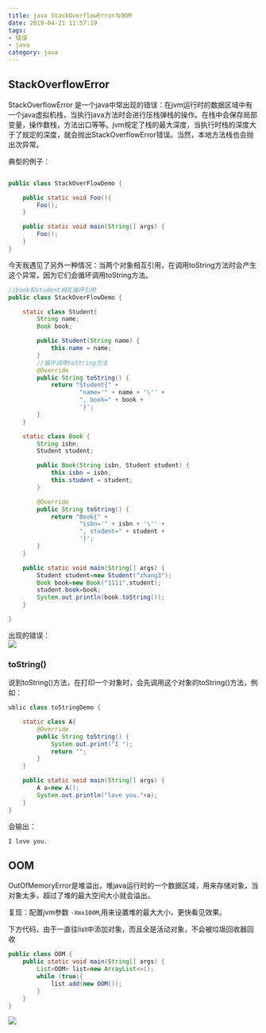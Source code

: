 ```yaml
---
title: java StackOverflowError与OOM
date: 2019-04-21 11:57:19
tags:
- 错误
- java
category: java
---
```


## StackOverflowError
StackOverflowError 是一个java中常出现的错误：在jvm运行时的数据区域中有一个java虚拟机栈，当执行java方法时会进行压栈弹栈的操作。在栈中会保存局部变量，操作数栈，方法出口等等。jvm规定了栈的最大深度，当执行时栈的深度大于了规定的深度，就会抛出StackOverflowError错误。当然，本地方法栈也会抛出次异常。   
<!--more-->

典型的例子：
~~~java

public class StackOverFlowDemo {

    public static void Foo(){
        Foo();
    }

    public static void main(String[] args) {
        Foo();
    }
}
~~~

今天我遇见了另外一种情况：当两个对象相互引用，在调用toString方法时会产生这个异常，因为它们会循环调用toString方法。
~~~java
//book和student相互循环引用
public class StackOverFlowDemo {

    static class Student{
        String name;
        Book book;

        public Student(String name) {
            this.name = name;
        }
        //循环调用toString方法
        @Override
        public String toString() {
            return "Student{" +
                    "name='" + name + '\'' +
                    ", book=" + book +
                    '}';
        }
    }

    static class Book {
        String isbn;
        Student student;

        public Book(String isbn, Student student) {
            this.isbn = isbn;
            this.student = student;
        }

        @Override
        public String toString() {
            return "Book{" +
                    "isbn='" + isbn + '\'' +
                    ", student=" + student +
                    '}';
        }
    }

    public static void main(String[] args) {
        Student student=new Student("zhang3");
        Book book=new Book("1111",student);
        student.book=book;
        System.out.println(book.toString());
    }

}
~~~
出现的错误：  
![](/java-StackOverflowError/stackoverflow.png)

### toString()

说到toString()方法，在打印一个对象时，会先调用这个对象的toString()方法，例如：   
~~~java
ublic class toStringDemo {

    static class A{
        @Override
        public String toString() {
            System.out.print("I ");
            return "";
        }
    }

    public static void main(String[] args) {
        A a=new A();
        System.out.println("love you."+a);
    }
}
~~~

会输出：   
~~~
I love you.
~~~

## OOM
OutOfMemoryError是堆溢出，堆java运行时的一个数据区域，用来存储对象，当对象太多，超过了堆的最大空间大小就会溢出。


复现：配置jvm参数 `-Xmx100M`,用来设置堆的最大大小，更快看见效果。

下方代码，由于一直往list中添加对象，而且全是活动对象，不会被垃圾回收器回收

```java
public class OOM {
    public static void main(String[] args) {
        List<OOM> list=new ArrayList<>();
        while (true){
            list.add(new OOM());
        }
    }
}
```

![](/java-StackOverflowError/OOM.png)
